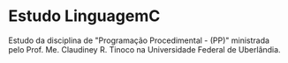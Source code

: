 # Estudo LinguagemC
 Estudo da disciplina de "Programação Procedimental - (PP)"  ministrada pelo Prof. Me. Claudiney R. Tinoco na Universidade Federal de Uberlândia.
